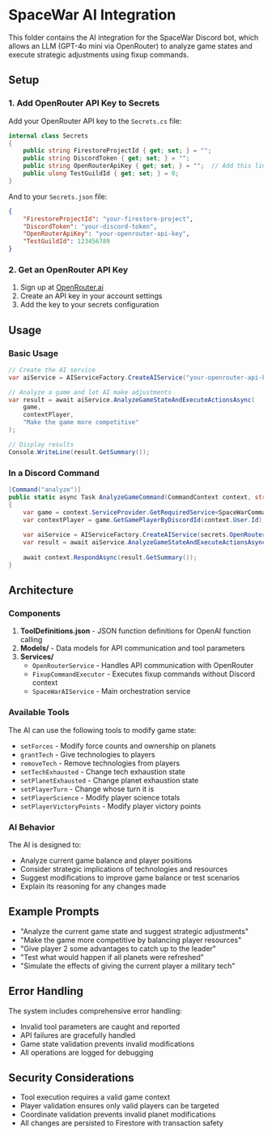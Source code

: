 # SpaceWar AI Integration

This folder contains the AI integration for the SpaceWar Discord bot, which allows an LLM (GPT-4o mini via OpenRouter) to analyze game states and execute strategic adjustments using fixup commands.

## Setup

### 1. Add OpenRouter API Key to Secrets

Add your OpenRouter API key to the `Secrets.cs` file:

```csharp
internal class Secrets
{
    public string FirestoreProjectId { get; set; } = "";
    public string DiscordToken { get; set; } = "";
    public string OpenRouterApiKey { get; set; } = "";  // Add this line
    public ulong TestGuildId { get; set; } = 0;
}
```

And to your `Secrets.json` file:

```json
{
    "FirestoreProjectId": "your-firestore-project",
    "DiscordToken": "your-discord-token",
    "OpenRouterApiKey": "your-openrouter-api-key",
    "TestGuildId": 123456789
}
```

### 2. Get an OpenRouter API Key

1. Sign up at [OpenRouter.ai](https://openrouter.ai/)
2. Create an API key in your account settings
3. Add the key to your secrets configuration

## Usage

### Basic Usage

```csharp
// Create the AI service
var aiService = AIServiceFactory.CreateAIService("your-openrouter-api-key");

// Analyze a game and let AI make adjustments
var result = await aiService.AnalyzeGameStateAndExecuteActionsAsync(
    game, 
    contextPlayer, 
    "Make the game more competitive"
);

// Display results
Console.WriteLine(result.GetSummary());
```

### In a Discord Command

```csharp
[Command("analyze")]
public static async Task AnalyzeGameCommand(CommandContext context, string? prompt = null)
{
    var game = context.ServiceProvider.GetRequiredService<SpaceWarCommandContextData>().Game!;
    var contextPlayer = game.GetGamePlayerByDiscordId(context.User.Id);
    
    var aiService = AIServiceFactory.CreateAIService(secrets.OpenRouterApiKey);
    var result = await aiService.AnalyzeGameStateAndExecuteActionsAsync(game, contextPlayer, prompt);
    
    await context.RespondAsync(result.GetSummary());
}
```

## Architecture

### Components

1. **ToolDefinitions.json** - JSON function definitions for OpenAI function calling
2. **Models/** - Data models for API communication and tool parameters
3. **Services/**
   - `OpenRouterService` - Handles API communication with OpenRouter
   - `FixupCommandExecutor` - Executes fixup commands without Discord context
   - `SpaceWarAIService` - Main orchestration service

### Available Tools

The AI can use the following tools to modify game state:

- `setForces` - Modify force counts and ownership on planets
- `grantTech` - Give technologies to players
- `removeTech` - Remove technologies from players
- `setTechExhausted` - Change tech exhaustion state
- `setPlanetExhausted` - Change planet exhaustion state
- `setPlayerTurn` - Change whose turn it is
- `setPlayerScience` - Modify player science totals
- `setPlayerVictoryPoints` - Modify player victory points

### AI Behavior

The AI is designed to:
- Analyze current game balance and player positions
- Consider strategic implications of technologies and resources
- Suggest modifications to improve game balance or test scenarios
- Explain its reasoning for any changes made

## Example Prompts

- "Analyze the current game state and suggest strategic adjustments"
- "Make the game more competitive by balancing player resources"
- "Give player 2 some advantages to catch up to the leader"
- "Test what would happen if all planets were refreshed"
- "Simulate the effects of giving the current player a military tech"

## Error Handling

The system includes comprehensive error handling:
- Invalid tool parameters are caught and reported
- API failures are gracefully handled
- Game state validation prevents invalid modifications
- All operations are logged for debugging

## Security Considerations

- Tool execution requires a valid game context
- Player validation ensures only valid players can be targeted
- Coordinate validation prevents invalid planet modifications
- All changes are persisted to Firestore with transaction safety 